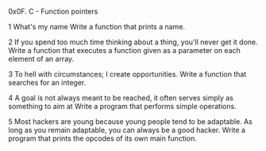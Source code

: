 0x0F. C - Function pointers

1 What's my name 
 Write a function that prints a name.

2 If you spend too much time thinking about a thing, you'll never get it done. 
 Write a function that executes a function given as a parameter on each element    of an array.

3 To hell with circumstances; I create opportunities.
 Write a function that searches for an integer.

4 A goal is not always meant to be reached, it often serves simply as something to aim at 
 Write a program that performs simple operations.

5 Most hackers are young because young people tend to be adaptable. As long as you remain adaptable, you can always be a good hacker. 
Write a program that prints the opcodes of its own main function.

